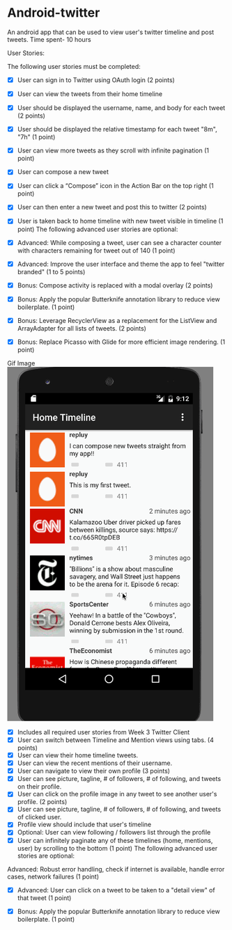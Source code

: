 # Android-twitter
An android app that can be used to view user's twitter timeline and post tweets.
Time spent- 10 hours


User Stories:

The following user stories must be completed:
* [x] User can sign in to Twitter using OAuth login (2 points)
* [x] User can view the tweets from their home timeline
* [x] User should be displayed the username, name, and body for each tweet (2 points)
* [x] User should be displayed the relative timestamp for each tweet "8m", "7h" (1 point)
* [x] User can view more tweets as they scroll with infinite pagination (1 point)
* [x] User can compose a new tweet
* [x] User can click a “Compose” icon in the Action Bar on the top right (1 point)
* [x] User can then enter a new tweet and post this to twitter (2 points)
* [x] User is taken back to home timeline with new tweet visible in timeline (1 point)
The following advanced user stories are optional:

* [x] Advanced: While composing a tweet, user can see a character counter with characters remaining for tweet out of 140 (1 point)
* [x] Advanced: Improve the user interface and theme the app to feel "twitter branded" (1 to 5 points)
* [x] Bonus: Compose activity is replaced with a modal overlay (2 points)
* [x] Bonus: Apply the popular Butterknife annotation library to reduce view boilerplate. (1 point)
* [x] Bonus: Leverage RecyclerView as a replacement for the ListView and ArrayAdapter for all lists of tweets. (2 points)
* [x] Bonus: Replace Picasso with Glide for more efficient image rendering. (1 point)

Gif Image
![Alt Text](twittergif2.gif)


* [x] Includes all required user stories from Week 3 Twitter Client
* [x] User can switch between Timeline and Mention views using tabs. (4 points)
* [x] User can view their home timeline tweets.
* [x] User can view the recent mentions of their username.
* [x] User can navigate to view their own profile (3 points)
* [x] User can see picture, tagline, # of followers, # of following, and tweets on their profile.
* [x] User can click on the profile image in any tweet to see another user's profile. (2 points)
* [x] User can see picture, tagline, # of followers, # of following, and tweets of clicked user.
* [x] Profile view should include that user's timeline
* [x] Optional: User can view following / followers list through the profile
* [x] User can infinitely paginate any of these timelines (home, mentions, user) by scrolling to the bottom (1 point)
The following advanced user stories are optional:

Advanced: Robust error handling, check if internet is available, handle error cases, network failures (1 point)
* [x] Advanced: User can click on a tweet to be taken to a "detail view" of that tweet (1 point)
* [x] Bonus: Apply the popular Butterknife annotation library to reduce view boilerplate. (1 point)


